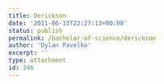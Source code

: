```yaml
---
title: Derickson
date: '2011-06-13T22:27:13+00:00'
status: publish
permalink: /bachelor-of-science/derickson
author: 'Dylan Pavelko'
excerpt: ''
type: attachment
id: 246
---
```

<!DOCTYPE html PUBLIC "-//W3C//DTD HTML 4.0 Transitional//EN" "http://www.w3.org/TR/REC-html40/loose.dtd">
<?xml encoding="UTF-8">
